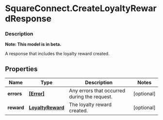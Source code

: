 # SquareConnect.CreateLoyaltyRewardResponse

### Description
**Note: This model is in beta.**

A response that includes the loyalty reward created.

## Properties
Name | Type | Description | Notes
------------ | ------------- | ------------- | -------------
**errors** | [**[Error]**](Error.md) | Any errors that occurred during the request. | [optional] 
**reward** | [**LoyaltyReward**](LoyaltyReward.md) | The loyalty reward created. | [optional] 


